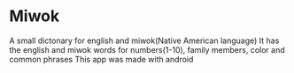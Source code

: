 # Miwok

A small dictonary for english and miwok(Native American language)
It has the english and miwok words for numbers(1-10), family members, color and common phrases
This app was made with android
